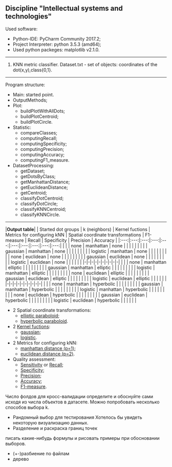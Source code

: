 Discipline "Intellectual systems and technologies"
---------------------------------------------------
Used software:
- Python-IDE: PyCharm Community 2017.2;
- Project Interpreter: python 3.5.3 (amd64);
- Used python packeges: matplotlib v2.1.0.
--------------------------------------------------- 
1. KNN metric classifier.
  Dataset.txt - set of objects: coordinates of the dot(x,y),class{0,1}.
  ---
Program structure:
- Main: started point.
- OutputMethods;
- Plot:
	- buildPlotWithAllDots;
	- buildPlotCentroid;
	- buildPlotCircle.
- Statistic:
	- compareClasses;
	- computingRecall;
	- computingSpecificity;
	- computingPrecision;
	- computingAccuracy;
	- computingF1_measure.
- DatasetProcessing:
	- getDataset;
	- getDotsByClass;
	- getManhattanDistance;
	- getEuclideanDistance;
	- getCentroid;
	- classifyDotCentroid;
	- classifyDotCircle;
	- classifyKNNCentroid;
	- classifyKNNCircle.
 ---
|**Output table**|
| Started dot groups | k (neighbors) | Kernel fuctions | Metrics for configuring kNN | Spatial coordinate transformations | F1-measure | Recall | Specificity | Precision | Accuracy |
|:---:|:---:|:---:|:---:|:---:|:---:|:---:|:---:|:---:|:---:|
| | | none | manhattan | none | | | | | |
| | | gaussian | manhattan | none | | | | | |
| | | logistic | manhattan | none | | | | | |
| | | none | euclidean | none | | | | | |
| | | gaussian | euclidean | none | | | | | |
| | | logistic | euclidean | none | | | | | |
|-|-|-|-|-|-|-|-|-|-|
| | | none | manhattan | elliptic | | | | | |
| | | gaussian | manhattan | elliptic | | | | | |
| | | logistic | manhattan | elliptic | | | | | |
| | | none | euclidean | elliptic | | | | | |
| | | gaussian | euclidean | elliptic | | | | | |
| | | logistic | euclidean | elliptic | | | | | |
|-|-|-|-|-|-|-|-|-|-|
| | | none | manhattan | hyperbolic | | | | | |
| | | gaussian | manhattan | hyperbolic | | | | | |
| | | logistic | manhattan | hyperbolic | | | | | |
| | | none | euclidean | hyperbolic | | | | | |
| | | gaussian | euclidean | hyperbolic | | | | | |
| | | logistic | euclidean | hyperbolic | | | | | |

- 2 Spatial coordinate transformations:
	- [elliptic paraboloid](https://en.wikipedia.org/wiki/Paraboloid#Elliptic_paraboloid);
	- [hyperbolic paraboloid](https://en.wikipedia.org/wiki/Paraboloid#Hyperbolic_paraboloid).
- 2 [Kernel fuctions](https://en.wikipedia.org/wiki/Kernel_(statistics)):
	- [gaussian](https://en.wikipedia.org/wiki/Normal_distribution);
	- [logistic](https://en.wikipedia.org/wiki/Logistic_distribution).
- 2 Metrics for configuring kNN:
	- [manhattan distance (p=1)](https://en.wikipedia.org/wiki/Taxicab_geometry);
	- [euclidean distance (p=2)](https://en.wikipedia.org/wiki/Euclidean_distance).
- Quality assessment:
	- [Sensitivity](https://en.wikipedia.org/wiki/Sensitivity_and_specificity#Sensitivity) or [Recall](https://en.wikipedia.org/wiki/Precision_and_recall#Recall);
	- [Specificity](https://en.wikipedia.org/wiki/Sensitivity_and_specificity#Specificity);
	- [Precision](https://en.wikipedia.org/wiki/Precision_and_recall#Precision);
	- [Accuracy](https://en.wikipedia.org/wiki/Accuracy_and_precision);
	- [F1-measure](https://en.wikipedia.org/wiki/F1_score).



Число фолдов для кросс-валидации определите и обоснуйте сами исходя из числа объектов в датасете.
Можно попробовать несколько способов выбора k.
- Рандомный выбор для тестирования
Хотелось бы увидеть некоторую визуализацию данных.
- Разделение и раскраска границ точек


писать какие-нибудь формулы и рисовать примеры при обосновании выборов.

- (+-)разбиение по файлам
- дерево

